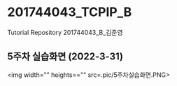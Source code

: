 # 201744043_TCPIP_B
Tutorial Repository
201744043_B_김준영

## 5주차 실습화면 (2022-3-31)

<img width="" heights=="" src=.pic/5주차실습화면.PNG></img> 
